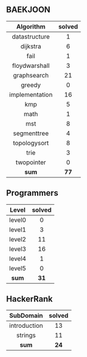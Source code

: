 ## BAEKJOON
|    Algorithm    | solved |
| :-------------: | :----: |
|datastructure|1|
|dijkstra|6|
|fail|1|
|floydwarshall|3|
|graphsearch|21|
|greedy|0|
|implementation|16|
|kmp|5|
|math|1|
|mst|8|
|segmenttree|4|
|topologysort|8|
|trie|3|
|twopointer|0|
| **sum** | **77**|

## Programmers
|    Level    | solved |
| :-------------: | :----: |
|level0|0|
|level1|3|
|level2|11|
|level3|16|
|level4|1|
|level5|0|
| **sum** | **31**|

## HackerRank
|    SubDomain    | solved |
| :-------------: | :----: |
|introduction|13|
|strings|11|
| **sum** | **24**|


